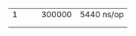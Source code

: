 
|   |   |   |   |   |
|---|---|---|---|---|
| 1  |   |   | 300000  |  5440 ns/op |
|   |   |   |   |   |
|   |   |   |   |   |